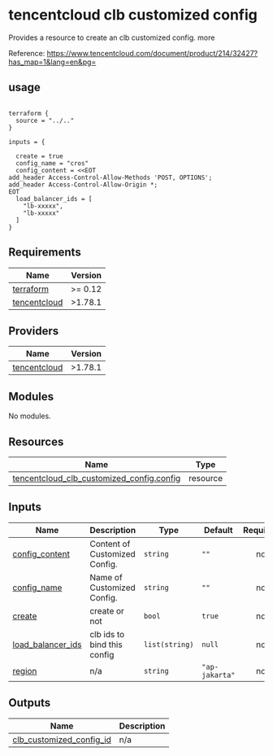 # tencentcloud clb customized config

Provides a resource to create an clb customized config. more

Reference: https://www.tencentcloud.com/document/product/214/32427?has_map=1&lang=en&pg=



## usage

```hcl

terraform {
  source = "../.."
}

inputs = {

  create = true
  config_name = "cros"
  config_content = <<EOT
add_header Access-Control-Allow-Methods 'POST, OPTIONS';
add_header Access-Control-Allow-Origin *;
EOT
  load_balancer_ids = [
    "lb-xxxxx",
    "lb-xxxxx"
  ]
}

```

## Requirements

| Name | Version |
|------|---------|
| <a name="requirement_terraform"></a> [terraform](#requirement\_terraform) | >= 0.12 |
| <a name="requirement_tencentcloud"></a> [tencentcloud](#requirement\_tencentcloud) | >1.78.1 |

## Providers

| Name | Version |
|------|---------|
| <a name="provider_tencentcloud"></a> [tencentcloud](#provider\_tencentcloud) | >1.78.1 |

## Modules

No modules.

## Resources

| Name | Type |
|------|------|
| [tencentcloud_clb_customized_config.config](https://registry.terraform.io/providers/tencentcloudstack/tencentcloud/latest/docs/resources/clb_customized_config) | resource |

## Inputs

| Name | Description | Type | Default | Required |
|------|-------------|------|---------|:--------:|
| <a name="input_config_content"></a> [config\_content](#input\_config\_content) | Content of Customized Config. | `string` | `""` | no |
| <a name="input_config_name"></a> [config\_name](#input\_config\_name) | Name of Customized Config. | `string` | `""` | no |
| <a name="input_create"></a> [create](#input\_create) | create or not | `bool` | `true` | no |
| <a name="input_load_balancer_ids"></a> [load\_balancer\_ids](#input\_load\_balancer\_ids) | clb ids to bind this config | `list(string)` | `null` | no |
| <a name="input_region"></a> [region](#input\_region) | n/a | `string` | `"ap-jakarta"` | no |

## Outputs

| Name | Description |
|------|-------------|
| <a name="output_clb_customized_config_id"></a> [clb\_customized\_config\_id](#output\_clb\_customized\_config\_id) | n/a |

